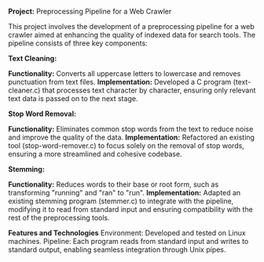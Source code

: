 **Project:** Preprocessing Pipeline for a Web Crawler

This project involves the development of a preprocessing pipeline for a web crawler aimed at enhancing the quality of indexed data for search tools. The pipeline consists of three key components:

**Text Cleaning:**

**Functionality:** Converts all uppercase letters to lowercase and removes punctuation from text files.
**Implementation:** Developed a C program (text-cleaner.c) that processes text character by character, ensuring only relevant text data is passed on to the next stage.


**Stop Word Removal:**

**Functionality:** Eliminates common stop words from the text to reduce noise and improve the quality of the data.
**Implementation:** Refactored an existing tool (stop-word-remover.c) to focus solely on the removal of stop words, ensuring a more streamlined and cohesive codebase.


**Stemming:**

**Functionality:** Reduces words to their base or root form, such as transforming "running" and "ran" to "run".
**Implementation:** Adapted an existing stemming program (stemmer.c) to integrate with the pipeline, modifying it to read from standard input and ensuring compatibility with the rest of the preprocessing tools.


**Features and Technologies**
Environment: Developed and tested on Linux machines.
Pipeline: Each program reads from standard input and writes to standard output, enabling seamless integration through Unix pipes.
